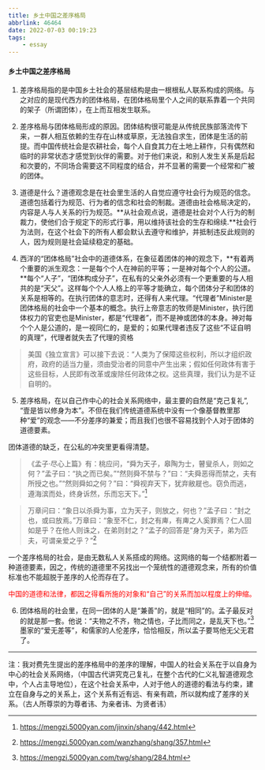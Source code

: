 ```yaml
---
title: 乡土中国之差序格局
abbrlink: 46464
date: 2022-07-03 00:19:23
tags:
    - essay
---
```


#### 乡土中国之差序格局

1. 差序格局指的是中国乡土社会的基层结构是由一根根私人联系构成的网络。与之对应的是现代西方的团体格局，在团体格局里个人之间的联系靠着一个共同的架子（所谓团体），在上而互相发生联系。

<!--more-->

2. 差序格局与团体格局形成的原因。团体结构很可能是从传统民族部落流传下来，一群人相互依赖的生存在山林或草原，无法独自求生，团体是生活的前提。而中国传统社会是农耕社会，每个人自食其力在土地上耕作，只有偶然和临时的非常状态才感觉到伙伴的需要。对于他们来说，和别人发生关系是后起和次要的，不同场合需要这不同程度的结合，并不显著的需要一个经常和广被的团体。

3. 道德是什么？道德观念是在社会里生活的人自觉应遵守社会行为规范的信念。道德包括着行为规范、行为者的信念和社会的制裁。道德由社会格局决定的，内容是人与人关系的行为规范。**从社会观点说，道德是社会对个人行为的制裁力，使他们合于规定下的形式行事，用以维持该社会的生存和绵续.**社会行为法则，在这个社会下的所有人都会默认去遵守和维护，并抵制违反此规则的人，因为规则是社会延续稳定的基础。

4. 西洋的“团体格局”社会中的道德体系，在象征着团体的神的观念下，**有着两个重要的派生观念：一是每个个人在神前的平等；一是神对每个个人的公道。**每个“人子”，“团体构成分子”，在私有的父亲外必须有一个更重要的与人相共的是“天父”。这样每个个人人格上的平等才能确立，每个团体分子和团体的关系是相等的。在执行团体的意志时，还得有人来代理。“代理者”Minister是团体格局的社会中一个基本的概念。执行上帝意志的牧师是Minister，执行团体权力的官吏也是Minister，都是“代理者”，而不是神或团体的本身。神对每个个人是公道的，是一视同仁的，是爱的；如果代理者违反了这些“不证自明的真理”，代理者就失去了代理的资格

> 美国《独立宣言》可以接下去说：“人类为了保障这些权利，所以才组织政府，政府的适当力量，须由受治者的同意中产生出来；假如任何政体有害于这些目标，人民即有改革或废除任何政体之权。这些真理，我们认为是不证自明的。


5. 差序格局，在以自己作中心的社会关系网络中，最主要的自然是“克己复礼”, “壹是皆以修身为本”。不但在我们传统道德系统中没有一个像基督教里那种“爱”的观念——不分差序的兼爱；而且我们也很不容易找到个人对于团体的道德要素。

团体道德的缺乏，在公私的冲突里更看得清楚。
> 《孟子·尽心上篇》有：桃应问，“舜为天子，皋陶为士，瞽叟杀人，则如之何？”孟子曰：“执之而已矣。”“然则舜不禁与？”曰：“夫舜恶得而禁之，夫有所授之也。”“然则舜如之何？”曰：“舜视弃天下，犹弃敝屣也。窃负而逃，遵海滨而处，终身诉然，乐而忘天下。”[^1]  

> 万章问曰：“象日以杀舜为事，立为天子，则放之，何也？”孟子曰：“封之也，或曰放焉。”万章曰：“象至不仁，封之有庳，有庳之人奚罪焉？仁人固如是乎？在他人则诛之，在弟则封之？”孟子的回答是“身为天子，弟为匹夫，可谓亲爱之乎？”[^2]

一个差序格局的社会，是由无数私人关系搭成的网络。这网络的每一个结都附着一种道德要素，因之，传统的道德里不另找出一个笼统性的道德观念来，所有的价值标准也不能超脱于差序的人伦而存在了。

<font color="red">中国的道德和法律，都因之得看所施的对象和“自己”的关系而加以程度上的伸缩。</font>


6. 团体格局的社会里，在同一团体的人是“兼善”的，就是“相同”的。孟子最反对的就是那一套。他说：“夫物之不齐，物之情也，子比而同之，是乱天下也。”[^3]墨家的“爱无差等”，和儒家的人伦差序，恰恰相反，所以孟子要骂他无父无君了。

---

注：我对费先生提出的差序格局中的差序的理解，中国人的社会关系在于以自身为中心的社会关系网络，（中国古代讲究克己复礼，在整个古代的仁义礼智道德观念中，个人占主导地位），在这个社会关系中，人对于他人的道德的看法与约束，建立在自身与之的关系上，这个关系有近有远、有亲有疏，所以就构成了差序的关系。（古人所尊崇的为尊者讳、为亲者讳、为贤者讳）

[^1]:https://mengzi.5000yan.com/jinxin/shang/442.html

[^2]: https://mengzi.5000yan.com/wanzhang/shang/357.html

[^3]:https://mengzi.5000yan.com/twg/shang/284.html